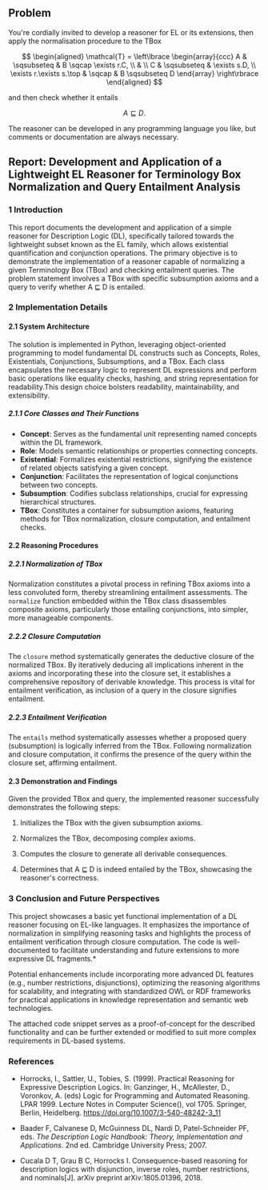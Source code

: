 ## Problem

You're cordially invited to develop a reasoner for EL or its extensions, then apply the normalisation procedure to the TBox

$$
\begin{aligned}
\mathcal{T} = \left\lbrace
\begin{array}{ccc}
A & \sqsubseteq & B \sqcap \exists r.C, \\
& \\
C & \sqsubseteq & \exists s.D, \\
\exists r.\exists s.\top & \sqcap & B \sqsubseteq D
\end{array}
\right\rbrace
\end{aligned}
$$

and then check whether it entails

$$
A\sqsubseteq D.
$$

The reasoner can be developed in any programming language you like, but comments or documentation are always necessary.

## Report: Development and Application of a Lightweight EL Reasoner for Terminology Box Normalization and Query Entailment Analysis

### 1 Introduction

This report documents the development and application of a simple reasoner for Description Logic (DL), specifically tailored towards the lightweight subset known as the EL family, which allows existential quantification and conjunction operations. The primary objective is to demonstrate the implementation of a reasoner capable of normalizing a given Terminology Box (TBox) and checking entailment queries. The problem statement involves a TBox with specific subsumption axioms and a query to verify whether A ⊑ D is entailed.

### 2 Implementation Details

#### 2.1 System Architecture

The solution is implemented in Python, leveraging object-oriented programming to model fundamental DL constructs such as Concepts, Roles, Existentials, Conjunctions, Subsumptions, and a TBox. Each class encapsulates the necessary logic to represent DL expressions and perform basic operations like equality checks, hashing, and string representation for readability.This design choice bolsters readability, maintainability, and extensibility.

##### 2.1.1 Core Classes and Their Functions

- **Concept**: Serves as the fundamental unit representing named concepts within the DL framework.
- **Role**: Models semantic relationships or properties connecting concepts.
- **Existential**: Formalizes existential restrictions, signifying the existence of related objects satisfying a given concept.
- **Conjunction**: Facilitates the representation of logical conjunctions between two concepts.
- **Subsumption**: Codifies subclass relationships, crucial for expressing hierarchical structures.
- **TBox**: Constitutes a container for subsumption axioms, featuring methods for TBox normalization, closure computation, and entailment checks.

#### 2.2 Reasoning Procedures

##### 2.2.1 Normalization of TBox

Normalization constitutes a pivotal process in refining TBox axioms into a less convoluted form, thereby streamlining entailment assessments. The `normalize` function embedded within the TBox class disassembles composite axioms, particularly those entailing conjunctions, into simpler, more manageable components.

##### 2.2.2 Closure Computation

The `closure` method systematically generates the deductive closure of the normalized TBox. By iteratively deducing all implications inherent in the axioms and incorporating these into the closure set, it establishes a comprehensive repository of derivable knowledge. This process is vital for entailment verification, as inclusion of a query in the closure signifies entailment.

##### 2.2.3 Entailment Verification

The `entails` method systematically assesses whether a proposed query (subsumption) is logically inferred from the TBox. Following normalization and closure computation, it confirms the presence of the query within the closure set, affirming entailment.

#### 2.3 Demonstration and Findings

Given the provided TBox and query, the implemented reasoner successfully demonstrates the following steps:

1. Initializes the TBox with the given subsumption axioms.
  
2. Normalizes the TBox, decomposing complex axioms.
  
3. Computes the closure to generate all derivable consequences.
  
4. Determines that A ⊑ D is indeed entailed by the TBox, showcasing the reasoner's correctness.
  

### 3 Conclusion and Future Perspectives

This project showcases a basic yet functional implementation of a DL reasoner focusing on EL-like languages. It emphasizes the importance of normalization in simplifying reasoning tasks and highlights the process of entailment verification through closure computation. The code is well-documented to facilitate understanding and future extensions to more expressive DL fragments.*

Potential enhancements include incorporating more advanced DL features (e.g., number restrictions, disjunctions), optimizing the reasoning algorithms for scalability, and integrating with standardized OWL or RDF frameworks for practical applications in knowledge representation and semantic web technologies.

The attached code snippet serves as a proof-of-concept for the described functionality and can be further extended or modified to suit more complex requirements in DL-based systems.

### References

- Horrocks, I., Sattler, U., Tobies, S. (1999). Practical Reasoning for Expressive Description Logics. In: Ganzinger, H., McAllester, D., Voronkov, A. (eds) Logic for Programming and Automated Reasoning. LPAR 1999. Lecture Notes in Computer Science(), vol 1705. Springer, Berlin, Heidelberg. https://doi.org/10.1007/3-540-48242-3_11
  
- Baader F, Calvanese D, McGuinness DL, Nardi D, Patel-Schneider PF, eds. *The Description Logic Handbook: Theory, Implementation and Applications*. 2nd ed. Cambridge University Press; 2007.
  
- Cucala D T, Grau B C, Horrocks I. Consequence-based reasoning for description logics with disjunction, inverse roles, number restrictions, and nominals[J]. arXiv preprint arXiv:1805.01396, 2018.
